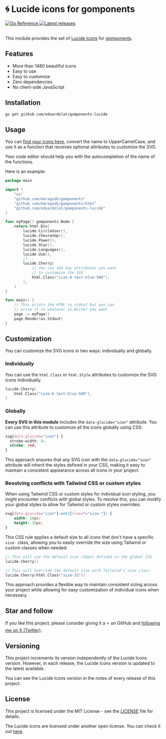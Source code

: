 # 🌀 Lucide icons for gomponents

<a href="https://pkg.go.dev/github.com/eduardolat/gomponents-lucide">
	<img src="https://pkg.go.dev/badge/github.com/eduardolat/gomponents-lucide.svg" alt="Go Reference">
</a>
<a href="https://github.com/eduardolat/gomponents-lucide/releases" target="_blank" rel="noopener">
	<img src="https://img.shields.io/github/release/eduardolat/gomponents-lucide.svg" alt="Latest releases" />
</a>

<br/>
<br/>

This module provides the set of [Lucide Icons](https://lucide.dev/) for [gomponents](https://www.gomponents.com/).

## Features

- More than 1480 beautiful icons
- Easy to use
- Easy to customize
- Zero dependencies
- No client-side JavaScript

## Installation

```bash
go get github.com/eduardolat/gomponents-lucide
```

## Usage

You can [find your icons here](https://lucide.dev/icons/), convert the name to UpperCamelCase, and use it as a function that receives optional attributes to customize the SVG.

Your code editor should help you with the autocompletion of the name of the functions.

Here is an example:

```go
package main

import (
	"os"
	"github.com/maragudk/gomponents"
	"github.com/maragudk/gomponents/html"
	"github.com/eduardolat/gomponents-lucide"
)

func myPage() gomponents.Node {
	return html.Div(
		lucide.CircleUser(),
		lucide.ChevronUp(),
		lucide.Power(),
		lucide.Star(),
		lucide.Languages(),
		lucide.Usb(),
		//...
		lucide.Cherry(
			// You can add any attributes you want
			// to customize the SVG
			html.Class("size-6 text-blue-500"),
		),
	)
}

func main() {
	// This prints the HTML to stdout but you can
	// write it to whatever io.Writer you want
	page := myPage()
	page.Render(os.Stdout)
}
```

## Customization

You can customize the SVG icons in two ways: individually and globally.

### Individually

You can use the `html.Class` or `html.Style` attributes to customize the SVG icons individually.

```go
lucide.Cherry(
	html.Class("size-6 text-blue-500"),
)
```

### Globally

**Every SVG in this module** includes the `data-glucide="icon"` attribute. You can use this attribute to customize all the icons globally using CSS:

```css
svg[data-glucide="icon"] {
  stroke-width: 4;
  stroke: red;
}
```

This approach ensures that any SVG icon with the `data-glucide="icon"` attribute will inherit the styles defined in your CSS, making it easy to maintain a consistent appearance across all icons in your project.

### Resolving conflicts with Tailwind CSS or custom styles

When using Tailwind CSS or custom styles for individual icon styling, you might encounter conflicts with global styles. To resolve this, you can modify your global styles to allow for Tailwind or custom styles overrides:

```css
svg[data-glucide="icon"]:not([class*="size-"]) {
	width: 16px;
	height: 16px;
}
```

This CSS rule applies a default size to all icons that don't have a specific `size-` class, allowing you to easily override the size using Tailwind or custom classes when needed:

```go
// This will use the default size (16px) defined in the global CSS
lucide.Cherry()

// This will override the default size with Tailwind's size class
lucide.Cherry(html.Class("size-32"))
```

This approach provides a flexible way to maintain consistent sizing across your project while allowing for easy customization of individual icons when necessary.

## Star and follow

If you like this project, please consider giving it a ⭐ on GitHub and [following me on X (Twitter)](https://twitter.com/eduardoolat).

## Versioning

This project increments its version independently of the Lucide Icons version. However, in each release, the Lucide Icons version is updated to the latest available.

You can see the Lucide Icons version in the notes of every release of this project.

## License

This project is licensed under the MIT License - see the [LICENSE](LICENSE) file for details.

The Lucide icons are licensed under another open license. You can check it out [here](https://github.com/lucide-icons/lucide/blob/main/LICENSE).